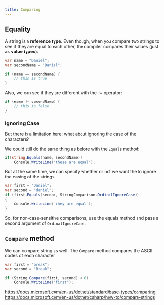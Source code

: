```yaml
---
title: Comparing
---
```


## Equality
A string is a **reference type**. Even though, when you compare two strings to see if they are equal to each other, the compiler compares their values (just as **value types**):
``` csharp
var name = "Daniel";
var secondName = "Daniel";

if (name == secondName) {
    // this is true
}
```

Also, we can see if they are different with the `!=` operator:
``` csharp
if (name != secondName) {
    // this is false
}
```

### Ignoring Case

But there is a limitation here: what about ignoring the case of the characters?

We could still do the same thing as before with the `Equals` method:

``` csharp
if(string.Equals(name, secondName))
    Console.WriteLine("these are equal");
```

But at the same time, we can specify whether or not we want the to ignore the casing of the strings:
``` csharp
var first = "Daniel";
var second = "daniel";
if (first.Equals(second, StringComparison.OrdinalIgnoreCase))
{
    Console.WriteLine("they are equal");
}
```

So, for non-case-sensitive comparisons, use the equals method and pass a second argument of `OrdinalIgnoreCase`.


## `Compare` method
We can compare string as well. The `Compare` method compares the ASCII codes of each character.

``` csharp
var first = "break";
var second = "Break";

if (String.Compare(first, second) < 0)
    Console.WriteLine("first");
```




https://docs.microsoft.com/en-us/dotnet/standard/base-types/comparing
https://docs.microsoft.com/en-us/dotnet/csharp/how-to/compare-strings